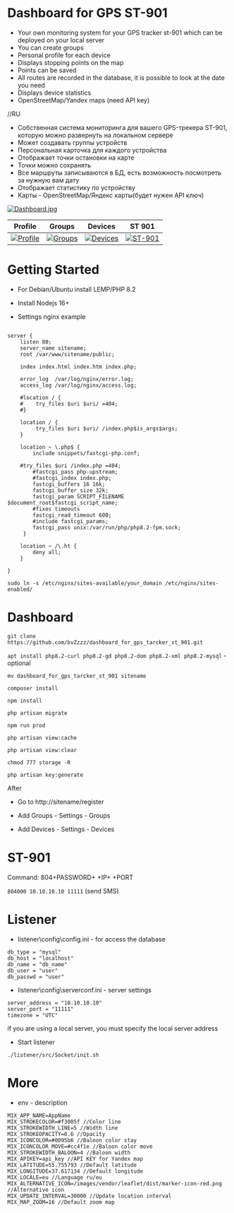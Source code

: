 # Dashboard for GPS ST-901

* Your own monitoring system for your GPS tracker st-901 which can be deployed on your local server
* You can create groups
* Personal profile for each device
* Displays stopping points on the map
* Points can be saved
* All routes are recorded in the database, it is possible to look at the date you need
* Displays device statistics
* OpenStreetMap/Yandex maps (need API key)

//RU
* Собственная система мониторинга для вашего GPS-трекера ST-901, которую можно развернуть на локальном сервере
* Может создавать группы устройств
* Персональная карточка для каждого устройства
* Отображает точки остановки на карте
* Точки можно сохранять
* Все маршруты записываются в БД, есть возможность посмотреть за нужную вам дату
* Отображает статистику по устройству
* Карты - OpenStreetMap/Яндекс карты(будет нужен API ключ)

[![Dashboard.jpg](https://i.postimg.cc/Pqy3V4ks/7-7.jpg)](https://postimg.cc/B88BX26M)

| Profile | Groups | Devices | ST 901 |
| --- | --- | --- | --- |
| [![Profile](https://i.postimg.cc/8zp4xvkh/8-8.jpg)](https://postimg.cc/D8N1X8XZ)  | [![Groups](https://i.postimg.cc/k4d1Tg4Z/9.jpg)](https://postimg.cc/94JYMVyt) | [![Devices](https://i.postimg.cc/bvFbvCXR/10-10.jpg)](https://postimg.cc/wtL3fkjt)  | [![ST-901](https://i.postimg.cc/ZYWfDZRV/1-a9e46097fc045f1ea0ef6753ad2eb172.jpg)](https://postimg.cc/qgdXzP23) |

# Getting Started

- For Debian/Ubuntu install LEMP/PHP 8.2
- Install Nodejs 16+

- Settings nginx example

```nginx

server {
    listen 80;
    server_name sitename;
    root /var/www/sitename/public;

    index index.html index.htm index.php;

    error_log  /var/log/nginx/error.log;
    access_log /var/log/nginx/access.log;

    #location / {
    #    try_files $uri $uri/ =404;
    #}

    location / {
         try_files $uri $uri/ /index.php$is_args$args;
    }

    location ~ \.php$ {
        include snippets/fastcgi-php.conf;
		
	#try_files $uri /index.php =404;
        #fastcgi_pass php-upstream;
        #fastcgi_index index.php;
        fastcgi_buffers 16 16k;
        fastcgi_buffer_size 32k;
        fastcgi_param SCRIPT_FILENAME $document_root$fastcgi_script_name;
        #fixes timeouts
        fastcgi_read_timeout 600;
        #include fastcgi_params;
        fastcgi_pass unix:/var/run/php/php8.2-fpm.sock;
     }

    location ~ /\.ht {
        deny all;
    }

}
```

`sudo ln -s /etc/nginx/sites-available/your_domain /etc/nginx/sites-enabled/`


# Dashboard

`git clone https://github.com/bvZzzz/dashboard_for_gps_tarcker_st_901.git`

`apt install php8.2-curl php8.2-gd php8.2-dom php8.2-xml php8.2-mysql` - optional

`mv dashboard_for_gps_tarcker_st_901 sitename`

`composer install`

`npm install`

`php artisan migrate`

`npm run prod`

`php artisan view:cache`

`php artisan view:clear`

`chmod 777 storage -R`

`php artisan key:generate`


After
- Go to http://sitename/register

- Add Groups - Settings - Groups
- Add Devices - Settings - Devices


# ST-901

Command: 804+PASSWORD+ +IP+ +PORT

`804000 10.10.10.10 11111` (send SMS)


# Listener

- listener\config\config.ini - for access the database

```
db_type = "mysql"
db_host = "localhost"
db_name = "db_name"
db_user = "user"
db_passwd = "user"
```

- listener\config\serverconf.ini - server settings

```
server_address = "10.10.10.10"
server_port = "11111"
timezone = "UTC"
```

if you are using a local server, you must specify the local server address

- Start listener

`./listener/src/Socket/init.sh`


# More

- env - description

``` env
MIX_APP_NAME=AppName 
MIX_STROKECOLOR=#f3005f //Color line
MIX_STROKEWIDTH_LINE=5 //Width line
MIX_STROKEOPACITY=0.6 //Opacity
MIX_ICONCOLOR=#0095b6 //Baloon color stay
MIX_ICONCOLOR_MOVE=#cc4f1e //Baloon color move
MIX_STROKEWIDTH_BALOON=4 //Baloon width
MIX_APIKEY=api_key //API KEY for Yandex map
MIX_LATITUDE=55.755793 //Default latitude 
MIX_LONGITUDE=37.617134 //Default longitude
MIX_LOCALE=eu //Language ru/eu
MIX_ALTERNATIVE_ICON=/images/vendor/leaflet/dist/marker-icon-red.png //Alternative icon
MIX_UPDATE_INTERVAL=30000 //Update location interval
MIX_MAP_ZOOM=16 //Default zoom map
```
